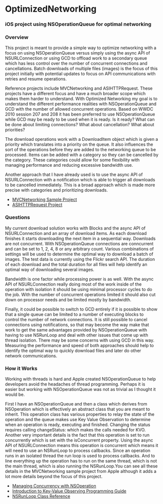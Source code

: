 OptimizedNetworking
===================

### iOS project using NSOperationQueue for optimal networking

### Overview

This project is meant to provide a simple way to optimize networking with a focus on using NSOperationQueue
versus simply using the async API of NSURLConnection or using GCD to offload work to a secondary queue which
has less control over the number of concurrent connections and cancellations. Batch downloads of multiple
files (images) is the focus of this project initially with potential updates to focus on API communications
with retries and resume operations.

Reference projects include MVCNetworking and ASIHTTPRequest. These projects have a different focus and have
a much broader scope which makes them harder to understand. With Optimized Networking my goal is to understand
the different performance realities with NSOperationQueue and GCD with the number of allowed concurrent
operations. Based on WWDC 2010 session 207 and 208 it has been preferred to use NSOperationQueue while GCD
may be ready to be used when it is ready. Is it ready? What can be done about limiting connections? What about
cancellation? What about priorities?

The download operations work with a DownloadItem object which is given a priority which translates into a 
priority on the queue. It also influences the sort of the operations before they are added to the networking
queue to be processed. Items can be added with a category so they can be cancelled by the category. These 
categories could allow for some flexibility with managing performance and reducing excessive bandwidth use.

Another approach that I have already used is to use the async API of NSURLConnection with a notification
which is able to trigger all downloads to be cancelled immediately. This is a broad approach which is made
more precise with categories and prioritizing downloads.

* [MVCNetworking Sample Project](http://developer.apple.com/library/ios/#samplecode/MVCNetworking/Introduction/Intro.html)
* [ASIHTTPRequest Project](http://allseeing-i.com/ASIHTTPRequest/)

### Questions

My current download solution works with Blocks and the async API of NSURLConnection and an array
of download items. As each download finishes it starts downloading the next item in a sequential way.
Downloads are not concurrent. With NSOperationQueue connections are conncurrent and can be set to 1,
2, 4, 8 or any arbitrary count. Various combinations of settings will be used to determine the optimal
way to download a batch of images. The test data is currently using the Flickr search API. The duration
of each download and the total duration for all files will help identify an optimal way of downloading
several images.

Bandwidth is one factor while processing power is as well. With the async API of NSURLConnection really
doing most of the work inside of the operation with isolation it should be using minimal processor
cycles to do the job. With the number of concurrent operations limited it should also cut down on 
processor needs and be limited mostly by bandwidth.

Finally, it could be possible to switch to GCD entirely if it is possible to show that a single queue
can be limited to a number of executing blocks to control the number of network connections. It is still
possible to cancel connections using notifications, so that may become the way make that work to get the
same advantages provided by NSOperationQueue with having to use NSRunLoop and deal with other issues 
that come up with thread isolation. There may be some concerns with using GCD in this way. Measuring
the performance and speed of both approaches should help to identify the optimal way to quickly
download files and later do other network communications.

### How it Works

Working with threads is hard and Apple created NSOperationQueue to help developers avoid the headaches of 
thread programming. Perhaps it is easier but working with NSOperationQueue was not as trivial as I thought
it would be.

First I have an NSOperationQueue and then a class which derives from NSOperation which is effectively an
abstract class that you are meant to inherit. This operation class has various properties to relay the
state of the operation and the queue makes use Key Value Observation to determine when an operation is
ready, executing and finished. Changing the status requires calling changeStatus: which makes the calls
needed for KVO. Another very important details is the fact that this operation is set to run concurrently
which is set with the isConcurrent property. Using the async API of NSURLConnection means this operation
is concurrent which means it will need to use an NSRunLoop to process callbacks. Since an operation runs
in an isolated thread the run loop is used to process callbacks. And to line everything up the operation
has to run on the same thread, which is not the main thread, which is also running the NSRunLoop.You can
see all these details in the MVCNetworking sample project from Apple although it adds a lot more details
beyond the focus of this project.

* [Managing Concurrency with NSOperation](https://developer.apple.com/library/mac/#featuredarticles/ManagingConcurrency/_index.html)
* [Introduction to Key-Value Observing Programming Guide](https://developer.apple.com/library/mac/#documentation/Cocoa/Conceptual/KeyValueObserving/KeyValueObserving.html)
* [NSRunLoop Class Reference](https://developer.apple.com/library/mac/#documentation/Cocoa/Reference/Foundation/Classes/NSRunLoop_Class/Reference/Reference.html)
